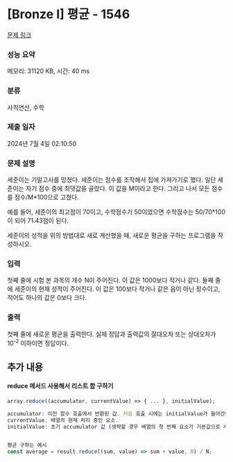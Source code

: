 # [Bronze I] 평균 - 1546

[문제 링크](https://www.acmicpc.net/problem/1546)

### 성능 요약

메모리: 31120 KB, 시간: 40 ms

### 분류

사칙연산, 수학

### 제출 일자

2024년 7월 4일 02:10:50

### 문제 설명

<p>세준이는 기말고사를 망쳤다. 세준이는 점수를 조작해서 집에 가져가기로 했다. 일단 세준이는 자기 점수 중에 최댓값을 골랐다. 이 값을 M이라고 한다. 그리고 나서 모든 점수를 점수/M*100으로 고쳤다.</p>

<p>예를 들어, 세준이의 최고점이 70이고, 수학점수가 50이었으면 수학점수는 50/70*100이 되어 71.43점이 된다.</p>

<p>세준이의 성적을 위의 방법대로 새로 계산했을 때, 새로운 평균을 구하는 프로그램을 작성하시오.</p>

### 입력

 <p>첫째 줄에 시험 본 과목의 개수 N이 주어진다. 이 값은 1000보다 작거나 같다. 둘째 줄에 세준이의 현재 성적이 주어진다. 이 값은 100보다 작거나 같은 음이 아닌 정수이고, 적어도 하나의 값은 0보다 크다.</p>

### 출력

 <p>첫째 줄에 새로운 평균을 출력한다. 실제 정답과 출력값의 절대오차 또는 상대오차가 10<sup>-2</sup> 이하이면 정답이다.</p>

## 추가 내용

#### reduce 메서드 사용해서 리스트 합 구하기

```javascript
array.reduce((accumulator, currentValue) => { ... }, initialValue);

accumulator: 이전 함수 호출에서 반환된 값. 처음 호출 시에는 initialValue가 들어간다.
currentValue: 배열의 현재 처리 중인 요소.
initialValue: 초기 accumulator 값 (생략할 경우 배열의 첫 번째 요소가 기본값으로 사용됨).


평균 구하는 예시
const average = result.reduce((sum, value) => sum + value, 0) / N;
```
